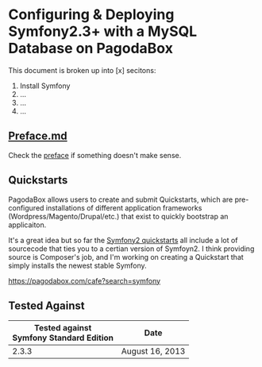 Configuring & Deploying Symfony2.3+ with a MySQL Database on PagodaBox
=======

This document is broken up into [x] secitons:

1. Install Symfony
2. …
3. …
4. …

## [Preface.md](Preface.md)

Check the [preface](Preface.md) if something doesn't make sense.

## Quickstarts

PagodaBox allows users to create and submit Quickstarts, which are pre-configured installations of different application frameworks (Wordpress/Magento/Drupal/etc.) that exist to quickly bootstrap an applicaiton. 

It's a great idea but so far the <a href="https://dashboard.pagodabox.com/apps/new?search=symfony" target="_new">Symfony2 quickstarts</a> all include a lot of sourcecode that ties you to a certian version of Symfoyn2. I think providing source is Composer's job, and I'm working on creating a Quickstart that simply installs the newest stable Symfony.

https://pagodabox.com/cafe?search=symfony

## Tested Against

| Tested against<br/>Symfony Standard Edition | Date |
| --- | --- |
| 2.3.3 | August 16, 2013 |